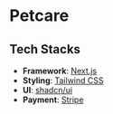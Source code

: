 # Petcare

## Tech Stacks

- **Framework**: [Next.js](nextjs.org)
- **Styling**: [Tailwind CSS](https://tailwindcss.com/)
- **UI**: [shadcn/ui](https://ui.shadcn.com/)
- **Payment**: [Stripe](ripe.com)
